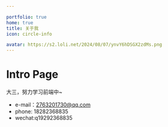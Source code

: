 ```yaml
---

portfolio: true
home: true
title: 关于我
icon: circle-info

avatar: https://s2.loli.net/2024/08/07/ynvY6hDSGX2zdMs.png
---
```


# Intro Page


大三，努力学习前端中~

* e-mail：2763201730@qq.com
* phone: 18282368835
* wechat:q19292368835

